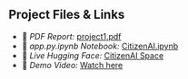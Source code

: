## Project Files & Links

- 📄 *PDF Report:* [project1.pdf](Citizen_AI_Project_Document.pdf)
- 📓 *app.py.ipynb Notebook:* [CitizenAI.ipynb](citizen_ai.py)
- 🤖 *Live Hugging Face:* [CitizenAI Space](https://huggingface.co/spaces/mohamedriazkhanm/Citizen_AI)
- 🎥 *Demo Video:* [Watch here](https://drive.google.com/file/d/1rvG9_4tPPSBV0NbiQJZJ5i_YDPc5HTvH/view?usp=drive_link)
 
